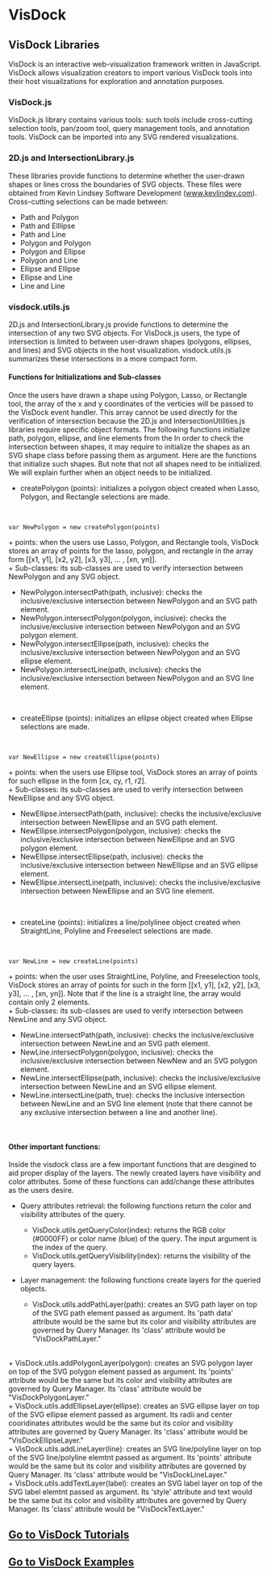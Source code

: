 VisDock
=======

VisDock Libraries
----------------------------------------------------------------------------------------------------
VisDock is an interactive web-visualization framework written in JavaScript. VisDock allows visualization
creators to import various VisDock tools into their host visuailzations for exploration and annotation
purposes.

### VisDock.js
VisDock.js library contains various tools: such tools include cross-cutting selection tools,
pan/zoom tool, query management tools, and annotation tools. VisDock can be imported into any SVG
rendered visualizations.

### 2D.js and IntersectionLibrary.js
These libraries provide functions to determine whether the user-drawn shapes or lines cross the
boundaries of SVG objects. These files were obtained from Kevin Lindsey Software Development
(www.kevlindev.com). Cross-cutting selections can be made between:
- Path and Polygon
- Path and Elllipse
- Path and Line
- Polygon and Polygon
- Polygon and Ellipse
- Polygon and Line
- Ellipse and Ellipse
- Ellipse and Line
- Line and Line

### visdock.utils.js
2D.js and IntersectionLibrary.js provide functions to determine the intersection of any two SVG objects. For
VisDock.js users, the type of intersection is limited to between user-drawn shapes (polygons, ellipses, and
lines) and SVG objects in the host visualization. visdock.utils.js summarizes these intersections in a
more compact form.

#### Functions for Initializations and Sub-classes
Once the users have drawn a shape using Polygon, Lasso, or Rectangle tool, the array of 
the x and y coordinates of the verticies will be passed to the VisDock event handler. This array cannot 
be used directly for the verification of intersection because the 2D.js and IntersectionUtilities.js libraries require
specific object formats. The following functions initialize path, polygon, ellipse, and line elements 
from the 
In order to check the intersection between shapes, it may require to initialize the shapes as
an SVG shape class before passing them as argument. Here are the functions that initialize such shapes.
But note that not all shapes need to be initialized. We will explain further when an object needs to be
initialized.
  - createPolygon (points): initializes a polygon object created when Lasso, Polygon, and Rectangle selections
are made.
<br>
<pre><code>var NewPolygon = new createPolygon(points)
</code></pre>
    + points: when the users use Lasso, Polygon, and Rectangle tools, VisDock stores an array of points
for the lasso, polygon, and rectangle in the array form [[x1, y1], [x2, y2], [x3, y3], ... , [xn, yn]].<br>
    + Sub-classes: its sub-classes are used to verify intersection between NewPolygon and any SVG object.
<ul>
     <li> NewPolygon.intersectPath(path, inclusive): checks the inclusive/exclusive intersection between
NewPolygon and an SVG path element.
     <li> NewPolygon.intersectPolygon(polygon, inclusive): checks the inclusive/exclusive intersection
between NewPolygon and an SVG polygon element.
     <li> NewPolygon.intersectEllipse(path, inclusive): checks the inclusive/exclusive intersection
between NewPolygon and an SVG ellipse element.
     <li> NewPolygon.intersectLine(path, inclusive): checks the inclusive/exclusive intersection
between NewPolygon and an SVG line element.
</ul>
<br>
  
  - createEllipse (points): initializes an ellipse object created when Ellipse selections are made.
<br>
<pre><code>var NewEllipse = new createEllipse(points)
</code></pre>
    + points: when the users use Ellipse tool, VisDock stores an array of points for such ellipse
in the form [cx, cy, r1, r2]. <br>
    + Sub-classes: its sub-classes are used to verify intersection between NewEllipse and any SVG object.
<ul>
     <li> NewEllipse.intersectPath(path, inclusive): checks the inclusive/exclusive intersection between
NewEllipse and an SVG path element.
     <li> NewEllipse.intersectPolygon(polygon, inclusive): checks the inclusive/exclusive intersection
between NewEllipse and an SVG polygon element.
     <li> NewEllipse.intersectEllipse(path, inclusive): checks the inclusive/exclusive intersection
between NewEllipse and an SVG ellipse element.
     <li> NewEllipse.intersectLine(path, inclusive): checks the inclusive/exclusive intersection
between NewEllipse and an SVG line element.
</ul>
<br>
    
  - createLine (points): initializes a line/polylinee object created when StraightLine, Polyline and Freeselect
selections are made.
<br>
<pre><code>var NewLine = new createLine(points)
</code></pre>
    + points: when the user uses StraightLine, Polyline, and Freeselection tools, VisDock stores an
array of points for such in the form [[x1, y1], [x2, y2], [x3, y3], ... , [xn, yn]]. Note that if the line
is a straight line, the array would contain only 2 elements.
<br>
    + Sub-classes: its sub-classes are used to verify intersection between NewLine and any SVG object.
<ul>
     <li> NewLine.intersectPath(path, inclusive): checks the inclusive/exclusive intersection between
NewLine and an SVG path element.
     <li> NewLine.intersectPolygon(polygon, inclusive): checks the inclusive/exclusive intersection
between NewNew and an SVG polygon element.
     <li> NewLine.intersectEllipse(path, inclusive): checks the inclusive/exclusive intersection
between NewLine and an SVG ellipse element.
     <li> NewLine.intersectLine(path, true): checks the inclusive intersection
between NewLine and an SVG line element (note that there cannot be any exclusive intersection between
a line and another line).
</ul>
<br> 
    
#### Other important functions:
Inside the visdock class are a few important functions that are desgined to aid proper display of the layers. 
The newly created layers have visibility and color attributes. Some of these functions can add/change these
attributes as the users desire.
  - Query attributes retrieval: the following functions return the color and visibility attributes of the
query.
    + VisDock.utils.getQueryColor(index): returns the RGB color (#0000FF) or color name (blue) of the query. The
input argument is the index of the query.<br>
    + VisDock.utils.getQueryVisibility(index): returns the visibility of the query layers.
    
  - Layer management: the following functions create layers for the queried objects.

    + VisDock.utils.addPathLayer(path): creates an SVG path layer on top of the SVG path element
passed as argument. Its 'path data' attribute would be the same but its color and visibility attributes are
governed by Query Manager. Its 'class' attribute would be "VisDockPathLayer."
<br>
    + VisDock.utils.addPolygonLayer(polygon): creates an SVG polygon layer on top of the SVG polygon element
passed as argument. Its 'points' attribute would be the same but its color and visibility attributes are
governed by Query Manager. Its 'class' attribute would be "VisDockPolygonLayer." 
<br>
    + VisDock.utils.addEllipseLayer(ellipse): creates an SVG ellipse layer on top of the SVG ellipse element
passed as argument. Its radii and center cooridinates attributes would be the same but its color and visibility
attributes are governed by Query Manager. Its 'class' attribute would be "VisDockEllipseLayer."
<br>
    + VisDock.utils.addLineLayer(line): creates an SVG line/polyline layer on top of the SVG line/polyline
elemtnt passed as argument. Its 'points' attribute would be the same but its color and visibility attributes
are governed by Query Manager. Its 'class' attribute would be "VisDockLineLayer."
<br>
    + VisDock.utils.addTextLayer(label): creates an SVG label layer on top of the SVG label
elemtnt passed as argument. Its 'style' attribute and text would be the same but its color and visibility
attributes are governed by Query Manager. Its 'class' attribute would be "VisDockTextLayer."

<a href="https://github.com/VisDockHub/NewVisDock/blob/master/Tutorial.md">Go to VisDock Tutorials</a>
------------------------------------------------------------------------------------------------------
<a href="https://github.com/VisDockHub/NewVisDock/blob/master/examples.md">Go to VisDock Examples</a>
------------------------------------------------------------------------------------------------------

